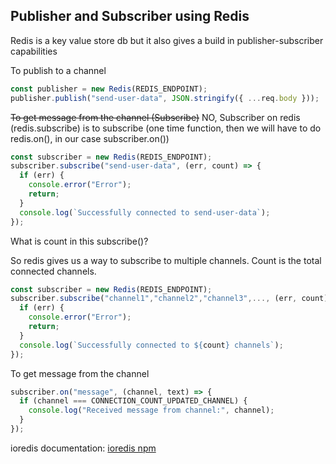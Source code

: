 ## Publisher and Subscriber using Redis

Redis is a key value store db but it also gives a build in publisher-subscriber capabilities

To publish to a channel

```ts
const publisher = new Redis(REDIS_ENDPOINT);
publisher.publish("send-user-data", JSON.stringify({ ...req.body }));
```

~~To get message from the channel (Subscribe)~~
NO, Subscriber on redis (redis.subscribe) is to subscribe (one time function, then we will have to do redis.on(), in our case subscriber.on())

```ts
const subscriber = new Redis(REDIS_ENDPOINT);
subscriber.subscribe("send-user-data", (err, count) => {
  if (err) {
    console.error("Error");
    return;
  }
  console.log(`Successfully connected to send-user-data`);
});
```

What is count in this subscribe()?

So redis gives us a way to subscribe to multiple channels. Count is the total connected channels. 

```ts
const subscriber = new Redis(REDIS_ENDPOINT);
subscriber.subscribe("channel1","channel2","channel3",..., (err, count) => {
  if (err) {
    console.error("Error");
    return;
  }
  console.log(`Successfully connected to ${count} channels`);
});
```


To get message from the channel

```ts
subscriber.on("message", (channel, text) => {
  if (channel === CONNECTION_COUNT_UPDATED_CHANNEL) {
    console.log("Received message from channel:", channel);
  }
});
```


ioredis documentation: [ioredis npm](https://www.npmjs.com/package/ioredis)